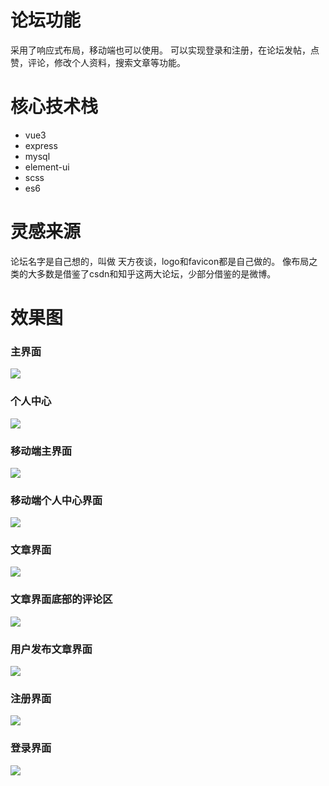 # 论坛功能
采用了响应式布局，移动端也可以使用。
可以实现登录和注册，在论坛发帖，点赞，评论，修改个人资料，搜索文章等功能。

# 核心技术栈
- vue3
- express
- mysql
- element-ui
- scss
- es6

# 灵感来源
论坛名字是自己想的，叫做 天方夜谈，logo和favicon都是自己做的。
像布局之类的大多数是借鉴了csdn和知乎这两大论坛，少部分借鉴的是微博。

# 效果图
### 主界面
![](https://github.com/dearDreamWeb/blogSystem/blob/master/upload/images/1.png)

### 个人中心
![](https://github.com/dearDreamWeb/blogSystem/blob/master/upload/images/2.png)

### 移动端主界面
![](https://github.com/dearDreamWeb/blogSystem/blob/master/upload/images/8.png)

### 移动端个人中心界面
![](https://github.com/dearDreamWeb/blogSystem/blob/master/upload/images/9.png)

### 文章界面
![](https://github.com/dearDreamWeb/blogSystem/blob/master/upload/images/3.png)

### 文章界面底部的评论区
![](https://github.com/dearDreamWeb/blogSystem/blob/master/upload/images/4.png)

### 用户发布文章界面
![](https://github.com/dearDreamWeb/blogSystem/blob/master/upload/images/5.png)

### 注册界面
![](https://github.com/dearDreamWeb/blogSystem/blob/master/upload/images/6.png)

### 登录界面
![](https://github.com/dearDreamWeb/blogSystem/blob/master/upload/images/7.png)
